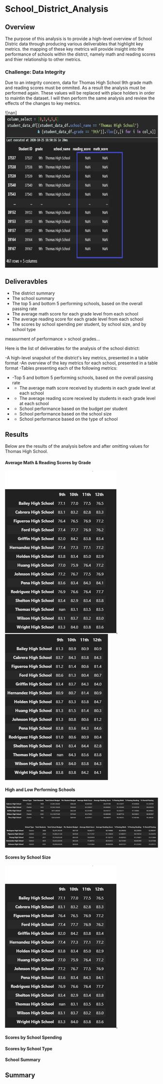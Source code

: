 # School_District_Analysis

## Overview 
The purpose of this analysis is to provide a high-level overview of School Distric data through producing various deliverables that highlight key metrics. the mapping of these key metrics will provide insight into the performance of schools within the distrct, namely math and reading scores and thier relationship to other metrics. 

### Challenge: Data Integrity 
Due to an integrity concern, data for Thomas High School 9th grade math and reading scores must be ommited. As a result the analysis must be performed again.
These values will be replaced with place holders in order to maintin the dataset. I will then perform the same analysis and review the effects of the changes to key metrics.

![nan]<img src = "https://github.com/DonnieData/School_District_Analysis/blob/main/Resources/images/without_9th_grade_data/nan_frame_0.png" height="500" width="600">
 

## Deliveravbles 
- The district summary
- The school summary
- The top 5 and bottom 5 performing schools, based on the overall passing rate
- The average math score for each grade level from each school
- The average reading score for each grade level from each school
- The scores by school spending per student, by school size, and by school type


measurment of performance > school grades...

Here is the list of deliverables for the analysis of the school district: 

-A high-level snapshot of the district's key metrics, presented in a table format
-An overview of the key metrics for each school, presented in a table format
-Tables presenting each of the following metrics:
- -Top 5 and bottom 5 performing schools, based on the overall passing rate
- - The average math score received by students in each grade level at each school
- - The average reading score received by students in each grade level at each school
- - School performance based on the budget per student
- - School performance based on the school size 
- - School performance based on the type of school

## Results
Below are the results of the analysis before and after omitting values for Thomas High School. 


#### Average Math & Reading Scores by Grade 
![math_score](https://github.com/DonnieData/School_District_Analysis/blob/main/Resources/images/without_9th_grade_data/math_scores_by_grade_without_9th.png), ![reading scorey](https://github.com/DonnieData/School_District_Analysis/blob/main/Resources/images/without_9th_grade_data/reading_scores_by_grade_without_9th.png)
 

#### High and Low Performing Schools 
![high_low_observatiion](https://github.com/DonnieData/School_District_Analysis/blob/main/Resources/images/without_9th_grade_data/high_low_schools_without_9th.png)

#### Scores by School Size

![scoresbyschoolsize](https://github.com/DonnieData/School_District_Analysis/blob/main/Resources/images/without_9th_grade_data/math_scores_by_grade_without_9th.png),

#### Scores by School Spending 


#### Scores by School Type 



#### School Summary  




## Summary 





